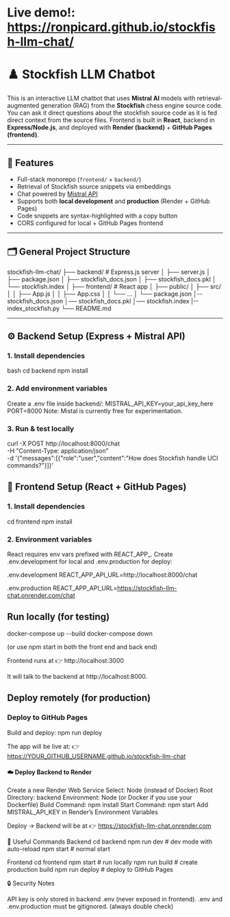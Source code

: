 
# Live demo!: https://ronpicard.github.io/stockfish-llm-chat/


# ♟️ Stockfish LLM Chatbot  

This is an interactive LLM chatbot that uses **Mistral AI** models with retrieval-augmented generation (RAG) from the **Stockfish** chess engine source code. You can ask it direct questions about the stockfish source code as it is fed direct context from the source files. Frontend is built in **React**, backend in **Express/Node.js**, and deployed with **Render (backend)** + **GitHub Pages (frontend)**.  

---

## 🚀 Features  
- Full-stack monorepo (`frontend/` + `backend/`)  
- Retrieval of Stockfish source snippets via embeddings  
- Chat powered by [Mistral API](https://docs.mistral.ai/)  
- Supports both **local development** and **production** (Render + GitHub Pages)  
- Code snippets are syntax-highlighted with a copy button  
- CORS configured for local + GitHub Pages frontend  

---

## 🗂 General Project Structure  
stockfish-llm-chat/
├── backend/ # Express.js server
│ ├── server.js
│ ├── package.json
│ ├── stockfish_docs.json
│ ├── stockfish_docs.pkl
│ └── stockfish.index
│
├── frontend/ # React app
│ ├── public/
│ ├── src/
│ │ ├── App.js
│ │ ├── App.css
│ │ └── ...
│ └── package.json
│-- stockfish_docs.json
│── stockfish_docs.pkl
│── stockfish.index
|-- index_stockfish.py
└── README.md

---

## ⚙️ Backend Setup (Express + Mistral API)  

### 1. Install dependencies
bash
cd backend
npm install

### 2. Add environment variables

Create a .env file inside backend/:
MISTRAL_API_KEY=your_api_key_here 
PORT=8000
Note: Mistal is currently free for experimentation. 

### 3. Run & test locally
curl -X POST http://localhost:8000/chat \
  -H "Content-Type: application/json" \
  -d '{"messages":[{"role":"user","content":"How does Stockfish handle UCI commands?"}]}'

## 🎨 Frontend Setup (React + GitHub Pages)
### 1. Install dependencies
cd frontend
npm install

### 2. Environment variables

React requires env vars prefixed with REACT_APP_.
Create .env.development for local and .env.production for deploy:

.env.development
REACT_APP_API_URL=http://localhost:8000/chat

.env.production
REACT_APP_API_URL=https://stockfish-llm-chat.onrender.com/chat

## Run locally (for testing)
docker-compose up --build
docker-compose down

(or use npm start in both the front end and back end)

Frontend runs at 👉 http://localhost:3000

It will talk to the backend at http://localhost:8000.

## Deploy remotely (for production)

### Deploy to GitHub Pages

Build and deploy:
npm run deploy

The app will be live at:
👉 https://YOUR_GITHUB_USERNAME.github.io/stockfish-llm-chat

#### ☁️ Deploy Backend to Render

Create a new Render Web Service
Select: Node (instead of Docker)
Root Directory: backend
Environment: Node (or Docker if you use your Dockerfile)
Build Command: npm install
Start Command: npm start
Add MISTRAL_API_KEY in Render’s Environment Variables


Deploy → Backend will be at
👉 https://stockfish-llm-chat.onrender.com

🔧 Useful Commands
Backend
cd backend
npm run dev    # dev mode with auto-reload
npm start      # normal start

Frontend
cd frontend
npm start      # run locally
npm run build  # create production build
npm run deploy # deploy to GitHub Pages

🔒 Security Notes

API key is only stored in backend .env (never exposed in frontend).
.env and .env.production must be gitignored. (always double check)

